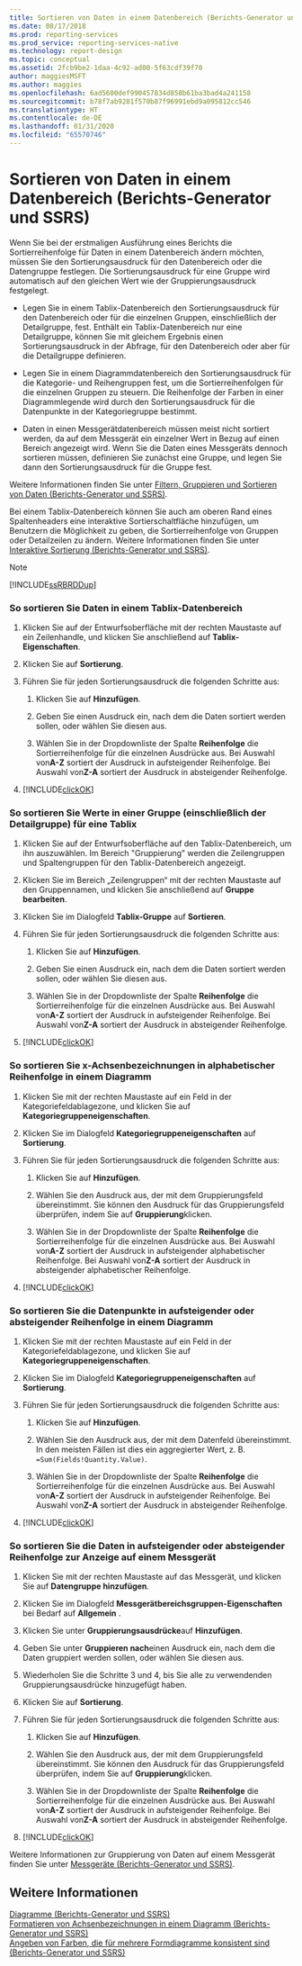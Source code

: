```yaml
---
title: Sortieren von Daten in einem Datenbereich (Berichts-Generator und SSRS) | Microsoft-Dokumentation
ms.date: 08/17/2018
ms.prod: reporting-services
ms.prod_service: reporting-services-native
ms.technology: report-design
ms.topic: conceptual
ms.assetid: 2fcb9be2-1daa-4c92-ad00-5f63cdf39f70
author: maggiesMSFT
ms.author: maggies
ms.openlocfilehash: 6ad5600def990457834d858b61ba3bad4a241158
ms.sourcegitcommit: b78f7ab9281f570b87f96991ebd9a095812cc546
ms.translationtype: HT
ms.contentlocale: de-DE
ms.lasthandoff: 01/31/2020
ms.locfileid: "65570746"
---
```

# <a name="sort-data-in-a-data-region-report-builder-and-ssrs"></a>Sortieren von Daten in einem Datenbereich (Berichts-Generator und SSRS)
  Wenn Sie bei der erstmaligen Ausführung eines Berichts die Sortierreihenfolge für Daten in einem Datenbereich ändern möchten, müssen Sie den Sortierungsausdruck für den Datenbereich oder die Datengruppe festlegen. Die Sortierungsausdruck für eine Gruppe wird automatisch auf den gleichen Wert wie der Gruppierungsausdruck festgelegt.  
  
-   Legen Sie in einem Tablix-Datenbereich den Sortierungsausdruck für den Datenbereich oder für die einzelnen Gruppen, einschließlich der Detailgruppe, fest. Enthält ein Tablix-Datenbereich nur eine Detailgruppe, können Sie mit gleichem Ergebnis einen Sortierungsausdruck in der Abfrage, für den Datenbereich oder aber für die Detailgruppe definieren.  
  
-   Legen Sie in einem Diagrammdatenbereich den Sortierungsausdruck für die Kategorie- und Reihengruppen fest, um die Sortierreihenfolgen für die einzelnen Gruppen zu steuern. Die Reihenfolge der Farben in einer Diagrammlegende wird durch den Sortierungsausdruck für die Datenpunkte in der Kategoriegruppe bestimmt.  
  
-   Daten in einen Messgerätdatenbereich müssen meist nicht sortiert werden, da auf dem Messgerät ein einzelner Wert in Bezug auf einen Bereich angezeigt wird. Wenn Sie die Daten eines Messgeräts dennoch sortieren müssen, definieren Sie zunächst eine Gruppe, und legen Sie dann den Sortierungsausdruck für die Gruppe fest.  
  
 Weitere Informationen finden Sie unter [Filtern, Gruppieren und Sortieren von Daten &#40;Berichts-Generator und SSRS&#41;](../../reporting-services/report-design/filter-group-and-sort-data-report-builder-and-ssrs.md).  
  
 Bei einem Tablix-Datenbereich können Sie auch am oberen Rand eines Spaltenheaders eine interaktive Sortierschaltfläche hinzufügen, um Benutzern die Möglichkeit zu geben, die Sortierreihenfolge von Gruppen oder Detailzeilen zu ändern. Weitere Informationen finden Sie unter [Interaktive Sortierung &#40;Berichts-Generator und SSRS&#41;](../../reporting-services/report-design/interactive-sort-report-builder-and-ssrs.md).  
  
> [!NOTE]  
>  [!INCLUDE[ssRBRDDup](../../includes/ssrbrddup-md.md)]  
  
### <a name="to-sort-data-in-a-tablix-data-region"></a>So sortieren Sie Daten in einem Tablix-Datenbereich  
  
1.  Klicken Sie auf der Entwurfsoberfläche mit der rechten Maustaste auf ein Zeilenhandle, und klicken Sie anschließend auf **Tablix-Eigenschaften**.  
  
2.  Klicken Sie auf **Sortierung**.  
  
3.  Führen Sie für jeden Sortierungsausdruck die folgenden Schritte aus:  
  
    1.  Klicken Sie auf **Hinzufügen**.  
  
    2.  Geben Sie einen Ausdruck ein, nach dem die Daten sortiert werden sollen, oder wählen Sie diesen aus.  
  
    3.  Wählen Sie in der Dropdownliste der Spalte **Reihenfolge** die Sortierreihenfolge für die einzelnen Ausdrücke aus. Bei Auswahl von**A-Z** sortiert der Ausdruck in aufsteigender Reihenfolge. Bei Auswahl von**Z-A** sortiert der Ausdruck in absteigender Reihenfolge.  
  
4.  [!INCLUDE[clickOK](../../includes/clickok-md.md)]  
  
### <a name="to-sort-values-in-a-group-including-the-details-group-for-a-tablix"></a>So sortieren Sie Werte in einer Gruppe (einschließlich der Detailgruppe) für eine Tablix  
  
1.  Klicken Sie auf der Entwurfsoberfläche auf den Tablix-Datenbereich, um ihn auszuwählen. Im Bereich "Gruppierung" werden die Zeilengruppen und Spaltengruppen für den Tablix-Datenbereich angezeigt.  
  
2.  Klicken Sie im Bereich „Zeilengruppen“ mit der rechten Maustaste auf den Gruppennamen, und klicken Sie anschließend auf **Gruppe bearbeiten**.  
  
3.  Klicken Sie im Dialogfeld **Tablix-Gruppe** auf **Sortieren**.  
  
4.  Führen Sie für jeden Sortierungsausdruck die folgenden Schritte aus:  
  
    1.  Klicken Sie auf **Hinzufügen**.  
  
    2.  Geben Sie einen Ausdruck ein, nach dem die Daten sortiert werden sollen, oder wählen Sie diesen aus.  
  
    3.  Wählen Sie in der Dropdownliste der Spalte **Reihenfolge** die Sortierreihenfolge für die einzelnen Ausdrücke aus. Bei Auswahl von**A-Z** sortiert der Ausdruck in aufsteigender Reihenfolge. Bei Auswahl von**Z-A** sortiert der Ausdruck in absteigender Reihenfolge.  
  
5.  [!INCLUDE[clickOK](../../includes/clickok-md.md)]  
  
### <a name="to-sort-x-axis-labels-in-alphabetical-order-on-a-chart"></a>So sortieren Sie x-Achsenbezeichnungen in alphabetischer Reihenfolge in einem Diagramm  
  
1.  Klicken Sie mit der rechten Maustaste auf ein Feld in der Kategoriefeldablagezone, und klicken Sie auf **Kategoriegruppeneigenschaften**.  
  
2.  Klicken Sie im Dialogfeld **Kategoriegruppeneigenschaften** auf **Sortierung**.  
  
3.  Führen Sie für jeden Sortierungsausdruck die folgenden Schritte aus:  
  
    1.  Klicken Sie auf **Hinzufügen**.  
  
    2.  Wählen Sie den Ausdruck aus, der mit dem Gruppierungsfeld übereinstimmt. Sie können den Ausdruck für das Gruppierungsfeld überprüfen, indem Sie auf **Gruppierung**klicken.  
  
    3.  Wählen Sie in der Dropdownliste der Spalte **Reihenfolge** die Sortierreihenfolge für die einzelnen Ausdrücke aus. Bei Auswahl von**A-Z** sortiert der Ausdruck in aufsteigender alphabetischer Reihenfolge. Bei Auswahl von**Z-A** sortiert der Ausdruck in absteigender alphabetischer Reihenfolge.  
  
4.  [!INCLUDE[clickOK](../../includes/clickok-md.md)]  
  
### <a name="to-sort-the-data-points-in-ascending-or-descending-order-on-a-chart"></a>So sortieren Sie die Datenpunkte in aufsteigender oder absteigender Reihenfolge in einem Diagramm  
  
1.  Klicken Sie mit der rechten Maustaste auf ein Feld in der Kategoriefeldablagezone, und klicken Sie auf **Kategoriegruppeneigenschaften**.  
  
2.  Klicken Sie im Dialogfeld **Kategoriegruppeneigenschaften** auf **Sortierung**.  
  
3.  Führen Sie für jeden Sortierungsausdruck die folgenden Schritte aus:  
  
    1.  Klicken Sie auf **Hinzufügen**.  
  
    2.  Wählen Sie den Ausdruck aus, der mit dem Datenfeld übereinstimmt. In den meisten Fällen ist dies ein aggregierter Wert, z. B. `=Sum(Fields!Quantity.Value)`.  
  
    3.  Wählen Sie in der Dropdownliste der Spalte **Reihenfolge** die Sortierreihenfolge für die einzelnen Ausdrücke aus. Bei Auswahl von**A-Z** sortiert der Ausdruck in aufsteigender Reihenfolge. Bei Auswahl von**Z-A** sortiert der Ausdruck in absteigender Reihenfolge.  
  
4.  [!INCLUDE[clickOK](../../includes/clickok-md.md)]  
  
### <a name="to-sort-data-in-ascending-or-descending-order-for-display-on-a-gauge"></a>So sortieren Sie die Daten in aufsteigender oder absteigender Reihenfolge zur Anzeige auf einem Messgerät  
  
1.  Klicken Sie mit der rechten Maustaste auf das Messgerät, und klicken Sie auf **Datengruppe hinzufügen**.  
  
2.  Klicken Sie im Dialogfeld **Messgerätbereichsgruppen-Eigenschaften** bei Bedarf auf **Allgemein** .  
  
3.  Klicken Sie unter **Gruppierungsausdrücke**auf **Hinzufügen**.  
  
4.  Geben Sie unter **Gruppieren nach**einen Ausdruck ein, nach dem die Daten gruppiert werden sollen, oder wählen Sie diesen aus.  
  
5.  Wiederholen Sie die Schritte 3 und 4, bis Sie alle zu verwendenden Gruppierungsausdrücke hinzugefügt haben.  
  
6.  Klicken Sie auf **Sortierung**.  
  
7.  Führen Sie für jeden Sortierungsausdruck die folgenden Schritte aus:  
  
    1.  Klicken Sie auf **Hinzufügen**.  
  
    2.  Wählen Sie den Ausdruck aus, der mit dem Gruppierungsfeld übereinstimmt. Sie können den Ausdruck für das Gruppierungsfeld überprüfen, indem Sie auf **Gruppierung**klicken.  
  
    3.  Wählen Sie in der Dropdownliste der Spalte **Reihenfolge** die Sortierreihenfolge für die einzelnen Ausdrücke aus. Bei Auswahl von**A-Z** sortiert der Ausdruck in aufsteigender Reihenfolge. Bei Auswahl von**Z-A** sortiert der Ausdruck in absteigender Reihenfolge.  
  
8.  [!INCLUDE[clickOK](../../includes/clickok-md.md)]  
  
 Weitere Informationen zur Gruppierung von Daten auf einem Messgerät finden Sie unter [Messgeräte (Berichts-Generator und SSRS)](../../reporting-services/report-design/gauges-report-builder-and-ssrs.md).  
  
## <a name="see-also"></a>Weitere Informationen  
 [Diagramme &#40;Berichts-Generator und SSRS&#41;](../../reporting-services/report-design/charts-report-builder-and-ssrs.md)   
 [Formatieren von Achsenbezeichnungen in einem Diagramm &#40;Berichts-Generator und SSRS&#41;](../../reporting-services/report-design/formatting-axis-labels-on-a-chart-report-builder-and-ssrs.md)   
 [Angeben von Farben, die für mehrere Formdiagramme konsistent sind &#40;Berichts-Generator und SSRS&#41;](../../reporting-services/report-design/specify-consistent-colors-across-multiple-shape-charts-report-builder-and-ssrs.md)  
  
  
